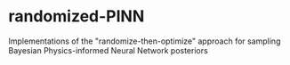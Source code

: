 # randomized-PINN
Implementations of the "randomize-then-optimize" approach for sampling Bayesian Physics-informed Neural Network posteriors
